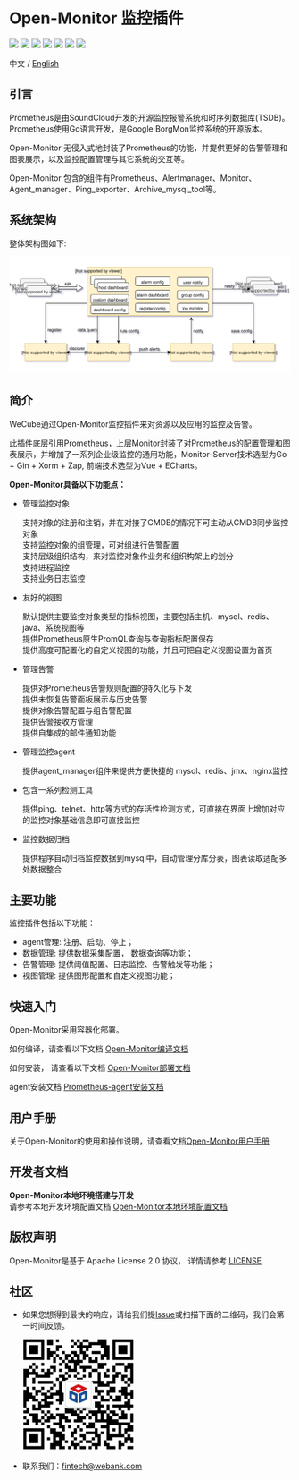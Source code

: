 # Open-Monitor 监控插件

<p align="left">
    <a href="https://opensource.org/licenses/Apache-2.0" alt="License">
        <img src="https://img.shields.io/badge/License-Apache%202.0-blue.svg" /></a>
    <a href="https://github.com/WeBankPartners/open-monitor/tree/v1.0.1" alt="release">
        <img src="https://img.shields.io/github/v/release/WeBankPartners/open-monitor.svg" /></a>
    <a href="#" alt="Code Size">
        <img src="https://img.shields.io/github/languages/code-size/WeBankPartners/open-monitor.svg" /></a>
    <a href="#" alt="Java">
        <img src="https://img.shields.io/badge/language-go-orange.svg" /></a>
    <a href="#" alt="Vue">
        <img src="https://img.shields.io/badge/language-vue-green.svg" /></a>
    <a href="https://github.com/WeBankPartners/open-monitor/graphs/contributors" alt="Contributors">
        <img src="https://img.shields.io/github/contributors/WeBankPartners/open-monitor" /></a>
    <a href="https://github.com/WeBankPartners/open-monitor/pulse" alt="Activity">
        <img src="https://img.shields.io/github/commit-activity/m/WeBankPartners/open-monitor" /></a>
</p>

中文 / [English](README_EN.md)

## 引言  
Prometheus是由SoundCloud开发的开源监控报警系统和时序列数据库(TSDB)。Prometheus使用Go语言开发，是Google BorgMon监控系统的开源版本。

Open-Monitor 无侵入式地封装了Prometheus的功能，并提供更好的告警管理和图表展示，以及监控配置管理与其它系统的交互等。  

Open-Monitor 包含的组件有Prometheus、Alertmanager、Monitor、Agent_manager、Ping_exporter、Archive_mysql_tool等。

## 系统架构
整体架构图如下:  

![Open-Monitor架构图](wiki/images/Architecture.svg)


## 简介
WeCube通过Open-Monitor监控插件来对资源以及应用的监控及告警。

此插件底层引用Prometheus，上层Monitor封装了对Prometheus的配置管理和图表展示，并增加了一系列企业级监控的通用功能，Monitor-Server技术选型为Go + Gin + Xorm + Zap, 前端技术选型为Vue + ECharts。

**Open-Monitor具备以下功能点：**

- 管理监控对象

    支持对象的注册和注销，并在对接了CMDB的情况下可主动从CMDB同步监控对象  
    支持监控对象的组管理，可对组进行告警配置  
    支持层级组织结构，来对监控对象作业务和组织构架上的划分  
    支持进程监控  
    支持业务日志监控
    
    
- 友好的视图

    默认提供主要监控对象类型的指标视图，主要包括主机、mysql、redis、java、系统视图等  
    提供Prometheus原生PromQL查询与查询指标配置保存  
    提供高度可配置化的自定义视图的功能，并且可把自定义视图设置为首页  
    
- 管理告警

    提供对Prometheus告警规则配置的持久化与下发  
    提供未恢复告警面板展示与历史告警  
    提供对象告警配置与组告警配置  
    提供告警接收方管理  
    提供自集成的邮件通知功能  
    
- 管理监控agent

    提供agent_manager组件来提供方便快捷的 mysql、redis、jmx、nginx监控
    
- 包含一系列检测工具

    提供ping、telnet、http等方式的存活性检测方式，可直接在界面上增加对应的监控对象基础信息即可直接监控
    
- 监控数据归档

    提供程序自动归档监控数据到mysql中，自动管理分库分表，图表读取适配多处数据整合
    

## 主要功能
监控插件包括以下功能：

- agent管理: 注册、启动、停止；
- 数据管理: 提供数据采集配置， 数据查询等功能；
- 告警管理: 提供阈值配置、日志监控、告警触发等功能；
- 视图管理: 提供图形配置和自定义视图功能；

## 快速入门
Open-Monitor采用容器化部署。

如何编译，请查看以下文档
[Open-Monitor编译文档](wiki/compile_guide_new.md)

如何安装， 请查看以下文档
[Open-Monitor部署文档](wiki/install_guide.md)

agent安装文档
[Prometheus-agent安装文档](wiki/install_agent.md)

## 用户手册
关于Open-Monitor的使用和操作说明，请查看文档[Open-Monitor用户手册](wiki/user_guide.md)

## 开发者文档
**Open-Monitor本地环境搭建与开发**  
请参考本地开发环境配置文档 [Open-Monitor本地环境配置文档](wiki/develop_local_guide.md)

## 版权声明
Open-Monitor是基于 Apache License 2.0 协议， 详情请参考
[LICENSE](LICENSE)

## 社区
- 如果您想得到最快的响应，请给我们提[Issue](https://github.com/WeBankPartners/open-monitor/issues/new/choose)或扫描下面的二维码，我们会第一时间反馈。

	<div align="left">
	<img src="wiki/images/wecube_qr_code.png"  height="200" width="200">
	</div>


- 联系我们：fintech@webank.com
